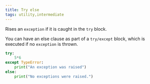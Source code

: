 ```yaml
---
title: Try else
tags: utility,intermediate
---
```


Rises an `exception` if it is caught in the `try` block.

You can have an else clause as part of a `try/except` block, which is executed if no `exception` is thrown.

```py
try:
    5*6
except TypeError:
    print("An exception was raised")
else:
    print("No exceptions were raised.")
```

